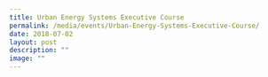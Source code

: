 ```yaml
---
title: Urban Energy Systems Executive Course
permalink: /media/events/Urban-Energy-Systems-Executive-Course/
date: 2018-07-02
layout: post
description: ""
image: ""
---
```


